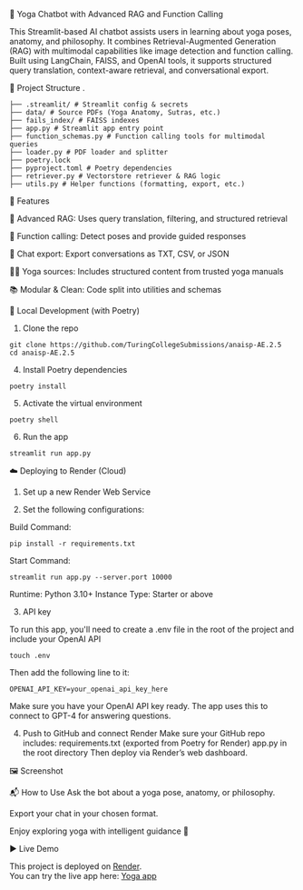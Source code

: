 🧘 Yoga Chatbot with Advanced RAG and Function Calling

This Streamlit-based AI chatbot assists users in learning about yoga poses, anatomy, and philosophy. 
It combines Retrieval-Augmented Generation (RAG) with multimodal capabilities like image detection and function calling. 
Built using LangChain, FAISS, and OpenAI tools, it supports structured query translation, context-aware retrieval, and conversational export.


📁 Project Structure
.
```
├── .streamlit/ # Streamlit config & secrets
├── data/ # Source PDFs (Yoga Anatomy, Sutras, etc.)
├── fails_index/ # FAISS indexes
├── app.py # Streamlit app entry point
├── function_schemas.py # Function calling tools for multimodal queries
├── loader.py # PDF loader and splitter
├── poetry.lock
├── pyproject.toml # Poetry dependencies
├── retriever.py # Vectorstore retriever & RAG logic
├── utils.py # Helper functions (formatting, export, etc.)

```
🧪 Features

🔎 Advanced RAG: Uses query translation, filtering, and structured retrieval

🤖 Function calling: Detect poses and provide guided responses

💬 Chat export: Export conversations as TXT, CSV, or JSON

🧘‍♀️ Yoga sources: Includes structured content from trusted yoga manuals

📚 Modular & Clean: Code split into utilities and schemas



🚀 Local Development (with Poetry)

1. Clone the repo
```
git clone https://github.com/TuringCollegeSubmissions/anaisp-AE.2.5
cd anaisp-AE.2.5
```

4. Install Poetry dependencies
```
poetry install
```

5. Activate the virtual environment
```
poetry shell
```

6. Run the app
```
streamlit run app.py
```

☁️ Deploying to Render (Cloud)

1. Set up a new Render Web Service

2. Set the following configurations:
  
Build Command:
```
pip install -r requirements.txt
```
   
Start Command: 
```
streamlit run app.py --server.port 10000
```
Runtime: Python 3.10+
Instance Type: Starter or above

3. API key


To run this app, you'll need to create a .env file in the root of the project and include your OpenAI API
```
touch .env
```

Then add the following line to it:
```
OPENAI_API_KEY=your_openai_api_key_here
```
Make sure you have your OpenAI API key ready. The app uses this to connect to GPT-4 for answering questions.


4. Push to GitHub and connect Render
Make sure your GitHub repo includes:
requirements.txt (exported from Poetry for Render)
app.py in the root directory
Then deploy via Render’s web dashboard.

🖼 Screenshot


📬 How to Use
Ask the bot about a yoga pose, anatomy, or philosophy.

Export your chat in your chosen format.

Enjoy exploring yoga with intelligent guidance 🌿

▶️ Live Demo

This project is deployed on [Render](https://render.com).  
You can try the live app here: [Yoga app](https://yoga-app-k2wh.onrender.com)



